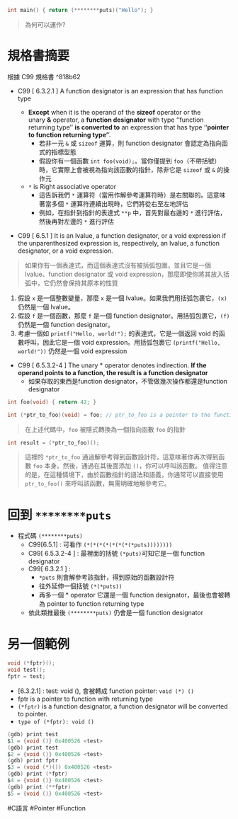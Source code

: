 
```c
int main() { return (********puts)("Hello"); }
```
> 為何可以運作?


# 規格書摘要

根據 C99 規格書 ^818b62

- C99 [ 6.3.2.1 ] A function designator is an expression that has function type
    - **Except** when it is the operand of the **sizeof** operator or the unary **&** operator, a **function designator** with type ‘‘function returning type’’ **is converted to** an expression that has type ‘‘**pointer to function returning type’**’.
	    - 若非一元 `&` 或 `sizeof` 運算，則 function designator 會認定為指向函式的指標型態
	    - 假設你有一個函數 `int foo(void);`。當你僅提到 `foo`（不帶括號）時，它實際上會被視為指向該函數的指針，除非它是 `sizeof` 或 `&` 的操作元
    - `*` is Right associative operator
	    - 這告訴我們 `*` 運算符（當用作解參考運算符時）是右關聯的。這意味著當多個 `*` 運算符連續出現時，它們將從右至左地評估
	    - 例如，在指針到指針的表達式 `**p` 中，首先對最右邊的 `*` 進行評估，然後再對左邊的 `*` 進行評估

- C99 [ 6.5.1 ] It is an lvalue, a function designator, or a void expression if the unparenthesized expression is, respectively, an lvalue, a function designator, or a void expression.
> 如果你有一個表達式，而這個表達式沒有被括弧包圍，並且它是一個 lvalue、function designator 或 void expression，那麼即使你將其放入括弧中，它仍然會保持其原本的性質
1. 假設 `x` 是一個整數變量，那麼 `x` 是一個 lvalue。如果我們用括弧包裹它，`(x)` 仍然是一個 lvalue。
2. 假設 `f` 是一個函數，那麼 `f` 是一個 function designator。用括弧包裹它，`(f)` 仍然是一個 function designator。
3. 考慮一個如 `printf("Hello, world!");` 的表達式，它是一個返回 void 的函數呼叫，因此它是一個 void expression。用括弧包裹它 `(printf("Hello, world!"))` 仍然是一個 void expression


- C99 [ 6.5.3.2-4 ] The unary * operator denotes indirection. **If the operand points to a function, the result is a function designator**
	- 如果存取的東西是function designator，不管做幾次操作都還是function designator

```c
int foo(void) { return 42; }

int (*ptr_to_foo)(void) = foo; // ptr_to_foo is a pointer to the function foo
```
> 在上述代碼中，`foo` 被隱式轉換為一個指向函數 `foo` 的指針

```c
int result = (*ptr_to_foo)();
```
> 這裡的 `*ptr_to_foo` 通過解參考得到函數設計符，這意味著你再次得到函數 `foo` 本身。然後，通過在其後面添加 `()`，你可以呼叫該函數。
> 值得注意的是，在這種情境下，由於函數指針的語法和語義，你通常可以直接使用 `ptr_to_foo()` 來呼叫該函數，無需明確地解參考它。


# 回到 `********puts`

- 程式碼 `(********puts)` 
	- C99[6.5.1] : 可看作 `(*(*(*(*(*(*(*(*puts))))))))`
	- C99[ 6.5.3.2-4 ] : 最裡面的括號 `(*puts)`可知它是一個 function designator
	- C99[ 6.3.2.1 ] : 
		- `*puts` 則會解參考該指針，得到原始的函數設計符
		- 往外延伸一個括號 `(*(*puts))`
		- 再多一個 * operator 它還是一個 function designator，最後也會被轉為 pointer to function returning type
	- 依此類推最後 `(********puts)` 仍會是一個 function designator


# 另一個範例

```c
void (*fptr)();
void test();
fptr = test;
```

- [6.3.2.1] : test: void (), 會被轉成 function pointer: `void (*) ()`
- fptr is a pointer to function with returning type
- `(*fptr)` is a function designator, a function designator will be converted to pointer.
- `type of (*fptr): void ()`


```c
(gdb) print test
$1 = {void ()} 0x400526 <test>
(gdb) print test
$2 = {void ()} 0x400526 <test>
(gdb) print fptr
$3 = (void (*)()) 0x400526 <test>
(gdb) print (*fptr)
$4 = {void ()} 0x400526 <test>
(gdb) print (**fptr)
$5 = {void ()} 0x400526 <test>
```



#C語言 #Pointer #Function
